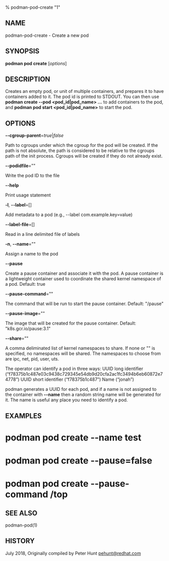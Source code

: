 % podman-pod-create "1"

## NAME
podman\-pod\-create - Create a new pod

## SYNOPSIS
**podman pod create** [*options*]

## DESCRIPTION

Creates an empty pod, or unit of multiple containers, and prepares it to have
containers added to it. The pod id is printed to STDOUT. You can then use
**podman create --pod <pod_id|pod_name> ...** to add containers to the pod, and
**podman pod start <pod_id|pod_name>** to start the pod.

## OPTIONS

**--cgroup-parent**=*true*|*false*

Path to cgroups under which the cgroup for the pod will be created. If the path is not absolute, the path is considered to be relative to the cgroups path of the init process. Cgroups will be created if they do not already exist.

**--podidfile**=""

Write the pod ID to the file

**--help**

Print usage statement

**-l**, **--label**=[]

Add metadata to a pod (e.g., --label com.example.key=value)

**--label-file**=[]

Read in a line delimited file of labels

**-n**, **--name**=""

Assign a name to the pod

**--pause**

Create a pause container and associate it with the pod. A pause container is a lightweight container used to coordinate the shared kernel namespace of a pod. Default: true

**--pause-command**=""

The command that will be run to start the pause container. Default: "/pause"

**--pause-image**=""

The image that will be created for the pause container. Default: "k8s.gcr.io/pause:3.1"

**--share**=""

A comma deliminated list of kernel namespaces to share. If none or "" is specified, no namespaces will be shared. The namespaces to choose from are ipc, net, pid, user, uts.

The operator can identify a pod in three ways:
UUID long identifier (“f78375b1c487e03c9438c729345e54db9d20cfa2ac1fc3494b6eb60872e74778”)
UUID short identifier (“f78375b1c487”)
Name (“jonah”)

podman generates a UUID for each pod, and if a name is not assigned
to the container with **--name** then a random string name will be generated
for it. The name is useful any place you need to identify a pod.

## EXAMPLES


# podman pod create --name test

# podman pod create --pause=false

# podman pod create --pause-command /top

## SEE ALSO
podman-pod(1)

## HISTORY
July 2018, Originally compiled by Peter Hunt <pehunt@redhat.com>
